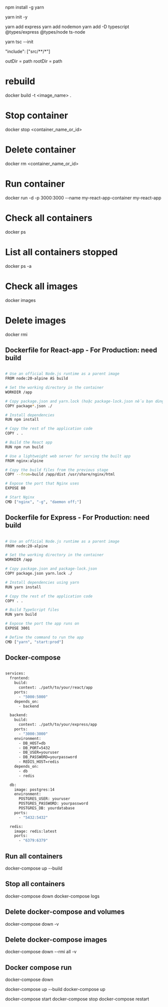 npm install -g yarn

yarn init -y

yarn add express
yarn add nodemon
yarn add -D typescript @types/express @types/node ts-node

yarn tsc --init

"include": ["src/**/*"]

outDir = path
rootDir = path

# rebuild

docker build -t <image_name> .

# Stop container

docker stop <container_name_or_id>

# Delete container

docker rm <container_name_or_id>

# Run container

docker run -d -p 3000:3000 --name my-react-app-container my-react-app

# Check all containers

docker ps

# List all containers stopped

docker ps -a

# Check all images

docker images

# Delete images

docker rmi <image-id>

## Dockerfile for React-app - For Production: need build

```bash

# Use an official Node.js runtime as a parent image
FROM node:20-alpine AS build

# Set the working directory in the container
WORKDIR /app

# Copy package.json and yarn.lock (hoặc package-lock.json nếu bạn dùng npm)
COPY package*.json ./

# Install dependencies
RUN npm install

# Copy the rest of the application code
COPY . .

# Build the React app
RUN npm run build

# Use a lightweight web server for serving the built app
FROM nginx:alpine

# Copy the build files from the previous stage
COPY --from=build /app/dist /usr/share/nginx/html

# Expose the port that Nginx uses
EXPOSE 80

# Start Nginx
CMD ["nginx", "-g", "daemon off;"]

```

## Dockerfile for Express - For Production: need build

```bash

# Use an official Node.js runtime as a parent image
FROM node:20-alpine

# Set the working directory in the container
WORKDIR /app

# Copy package.json and package-lock.json
COPY package.json yarn.lock ./

# Install dependencies using yarn
RUN yarn install

# Copy the rest of the application code
COPY . .

# Build TypeScript files
RUN yarn build

# Expose the port the app runs on
EXPOSE 3001

# Define the command to run the app
CMD ["yarn", "start:prod"]

```

## Docker-compose

```bash

services:
  frontend:
    build:
      context: ./path/to/your/react/app
    ports:
      - "5000:5000"
    depends_on:
      - backend

  backend:
    build:
      context: ./path/to/your/express/app
    ports:
      - "3000:3000"
    environment:
      - DB_HOST=db
      - DB_PORT=5432
      - DB_USER=youruser
      - DB_PASSWORD=yourpassword
      - REDIS_HOST=redis
    depends_on:
      - db
      - redis

  db:
    image: postgres:14
    environment:
      POSTGRES_USER: youruser
      POSTGRES_PASSWORD: yourpassword
      POSTGRES_DB: yourdatabase
    ports:
      - "5432:5432"

  redis:
    image: redis:latest
    ports:
      - "6379:6379"

```

## Run all containers

docker-compose up --build

## Stop all containers

docker-compose down
docker-compose logs

## Delete docker-compose and volumes

docker-compose down -v

## Delete docker-compose images

docker-compose down --rmi all -v

## Docker compose run

docker-compose down

docker-compose up --build
docker-compose up

docker-compose start
docker-compose stop
docker-compose restart
